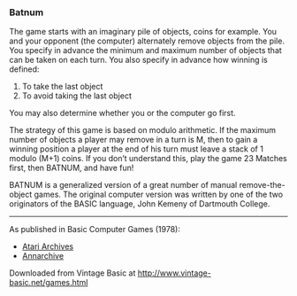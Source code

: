 ### Batnum

The game starts with an imaginary pile of objects, coins for example. You and your opponent (the computer) alternately remove objects from the pile. You specify in advance the minimum and maximum number of objects that can be taken on each turn. You also specify in advance how winning is defined:
1. To take the last object
2. To avoid taking the last object

You may also determine whether you or the computer go first.

The strategy of this game is based on modulo arithmetic. If the maximum number of objects a player may remove in a turn is M, then to gain a winning position a player at the end of his turn must leave a stack of 1 modulo (M+1) coins. If you don’t understand this, play the game 23 Matches first, then BATNUM, and have fun!

BATNUM is a generalized version of a great number of manual remove-the-object games. The original computer version was written by one of the two originators of the BASIC language, John Kemeny of Dartmouth College.

---

As published in Basic Computer Games (1978):
- [Atari Archives](https://www.atariarchives.org/basicgames/showpage.php?page=14)
- [Annarchive](https://annarchive.com/files/Basic_Computer_Games_Microcomputer_Edition.pdf#page=29)

Downloaded from Vintage Basic at
http://www.vintage-basic.net/games.html
